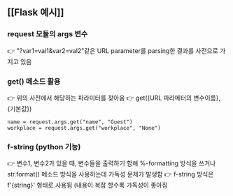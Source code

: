 ## [[Flask 예시]]

### request 모듈의 args 변수
👉 "?var1=val1&var2=val2"같은 URL parameter를 parsing한 결과를 사전으로 가지고 있음

### get() 메소드 활용
👉 위의 사전에서 해당하는 파라미터를 찾아옴
👉 get({URL 파라메터의 변수이름}, {기본값})
```
name = request.args.get("name", "Guest")
workplace = request.args.get("workplace", "None")
```

### f-string (python 기능)
👉 변수1, 변수2가 있을 때, 변수들을 출력하기 함해 %-formatting 방식을 쓰거나str.format() 메소드 방식을 사용하는데 가독성 문제가 발생함
👉 f-string 방식은 f'{string}' 형태로 사용됨 (내용이 복잡 할수록 가독성이 좋아짐